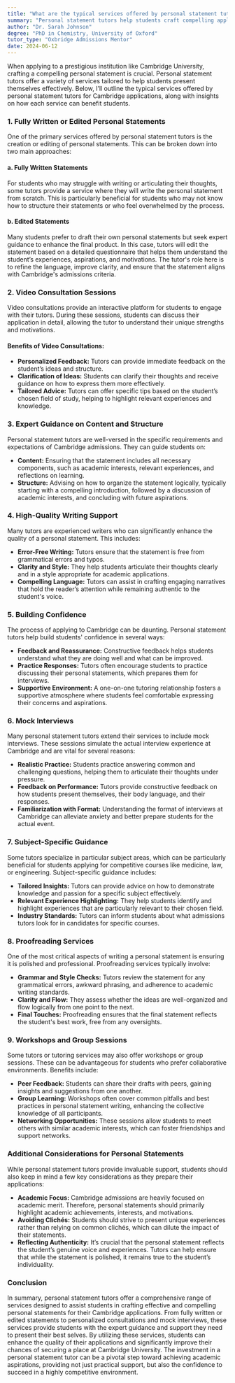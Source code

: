 ```yaml
---
title: "What are the typical services offered by personal statement tutors for Cambridge?"
summary: "Personal statement tutors help students craft compelling applications for Cambridge University, offering editing, consultations, mock interviews, and expert guidance."
author: "Dr. Sarah Johnson"
degree: "PhD in Chemistry, University of Oxford"
tutor_type: "Oxbridge Admissions Mentor"
date: 2024-06-12
---
```


When applying to a prestigious institution like Cambridge University, crafting a compelling personal statement is crucial. Personal statement tutors offer a variety of services tailored to help students present themselves effectively. Below, I’ll outline the typical services offered by personal statement tutors for Cambridge applications, along with insights on how each service can benefit students.

### 1. Fully Written or Edited Personal Statements

One of the primary services offered by personal statement tutors is the creation or editing of personal statements. This can be broken down into two main approaches:

#### a. Fully Written Statements
For students who may struggle with writing or articulating their thoughts, some tutors provide a service where they will write the personal statement from scratch. This is particularly beneficial for students who may not know how to structure their statements or who feel overwhelmed by the process. 

#### b. Edited Statements
Many students prefer to draft their own personal statements but seek expert guidance to enhance the final product. In this case, tutors will edit the statement based on a detailed questionnaire that helps them understand the student’s experiences, aspirations, and motivations. The tutor's role here is to refine the language, improve clarity, and ensure that the statement aligns with Cambridge's admissions criteria.

### 2. Video Consultation Sessions

Video consultations provide an interactive platform for students to engage with their tutors. During these sessions, students can discuss their application in detail, allowing the tutor to understand their unique strengths and motivations. 

#### Benefits of Video Consultations:
- **Personalized Feedback:** Tutors can provide immediate feedback on the student’s ideas and structure.
- **Clarification of Ideas:** Students can clarify their thoughts and receive guidance on how to express them more effectively.
- **Tailored Advice:** Tutors can offer specific tips based on the student’s chosen field of study, helping to highlight relevant experiences and knowledge.

### 3. Expert Guidance on Content and Structure

Personal statement tutors are well-versed in the specific requirements and expectations of Cambridge admissions. They can guide students on:

- **Content:** Ensuring that the statement includes all necessary components, such as academic interests, relevant experiences, and reflections on learning.
- **Structure:** Advising on how to organize the statement logically, typically starting with a compelling introduction, followed by a discussion of academic interests, and concluding with future aspirations.

### 4. High-Quality Writing Support

Many tutors are experienced writers who can significantly enhance the quality of a personal statement. This includes:

- **Error-Free Writing:** Tutors ensure that the statement is free from grammatical errors and typos.
- **Clarity and Style:** They help students articulate their thoughts clearly and in a style appropriate for academic applications.
- **Compelling Language:** Tutors can assist in crafting engaging narratives that hold the reader’s attention while remaining authentic to the student's voice.

### 5. Building Confidence

The process of applying to Cambridge can be daunting. Personal statement tutors help build students' confidence in several ways:

- **Feedback and Reassurance:** Constructive feedback helps students understand what they are doing well and what can be improved.
- **Practice Responses:** Tutors often encourage students to practice discussing their personal statements, which prepares them for interviews.
- **Supportive Environment:** A one-on-one tutoring relationship fosters a supportive atmosphere where students feel comfortable expressing their concerns and aspirations.

### 6. Mock Interviews

Many personal statement tutors extend their services to include mock interviews. These sessions simulate the actual interview experience at Cambridge and are vital for several reasons:

- **Realistic Practice:** Students practice answering common and challenging questions, helping them to articulate their thoughts under pressure.
- **Feedback on Performance:** Tutors provide constructive feedback on how students present themselves, their body language, and their responses.
- **Familiarization with Format:** Understanding the format of interviews at Cambridge can alleviate anxiety and better prepare students for the actual event.

### 7. Subject-Specific Guidance

Some tutors specialize in particular subject areas, which can be particularly beneficial for students applying for competitive courses like medicine, law, or engineering. Subject-specific guidance includes:

- **Tailored Insights:** Tutors can provide advice on how to demonstrate knowledge and passion for a specific subject effectively.
- **Relevant Experience Highlighting:** They help students identify and highlight experiences that are particularly relevant to their chosen field.
- **Industry Standards:** Tutors can inform students about what admissions tutors look for in candidates for specific courses.

### 8. Proofreading Services

One of the most critical aspects of writing a personal statement is ensuring it is polished and professional. Proofreading services typically involve:

- **Grammar and Style Checks:** Tutors review the statement for any grammatical errors, awkward phrasing, and adherence to academic writing standards.
- **Clarity and Flow:** They assess whether the ideas are well-organized and flow logically from one point to the next.
- **Final Touches:** Proofreading ensures that the final statement reflects the student's best work, free from any oversights.

### 9. Workshops and Group Sessions

Some tutors or tutoring services may also offer workshops or group sessions. These can be advantageous for students who prefer collaborative environments. Benefits include:

- **Peer Feedback:** Students can share their drafts with peers, gaining insights and suggestions from one another.
- **Group Learning:** Workshops often cover common pitfalls and best practices in personal statement writing, enhancing the collective knowledge of all participants.
- **Networking Opportunities:** These sessions allow students to meet others with similar academic interests, which can foster friendships and support networks.

### Additional Considerations for Personal Statements

While personal statement tutors provide invaluable support, students should also keep in mind a few key considerations as they prepare their applications:

- **Academic Focus:** Cambridge admissions are heavily focused on academic merit. Therefore, personal statements should primarily highlight academic achievements, interests, and motivations.
- **Avoiding Clichés:** Students should strive to present unique experiences rather than relying on common clichés, which can dilute the impact of their statements.
- **Reflecting Authenticity:** It’s crucial that the personal statement reflects the student’s genuine voice and experiences. Tutors can help ensure that while the statement is polished, it remains true to the student’s individuality.

### Conclusion

In summary, personal statement tutors offer a comprehensive range of services designed to assist students in crafting effective and compelling personal statements for their Cambridge applications. From fully written or edited statements to personalized consultations and mock interviews, these services provide students with the expert guidance and support they need to present their best selves. By utilizing these services, students can enhance the quality of their applications and significantly improve their chances of securing a place at Cambridge University. The investment in a personal statement tutor can be a pivotal step toward achieving academic aspirations, providing not just practical support, but also the confidence to succeed in a highly competitive environment.
    